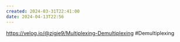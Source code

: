 ```yaml
---
created: 2024-03-31T22:41:00
date: 2024-04-13T22:56
---
```

https://velog.io/@zigje9/Multiplexing-Demultiplexing
#Demultiplexing 